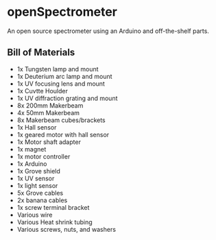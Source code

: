 # openSpectrometer
An open source spectrometer using an Arduino and off-the-shelf parts.

## Bill of Materials
* 1x Tungsten lamp and mount
* 1x Deuterium arc lamp and mount
* 1x UV focusing lens and mount
* 1x Cuvtte Houlder
* 1x UV diffraction grating and mount
* 8x 200mm Makerbeam
* 4x 50mm Makerbeam
* 8x Makerbeam cubes/brackets
* 1x Hall sensor
* 1x geared motor with hall sensor
* 1x Motor shaft adapter
* 1x magnet
* 1x motor controller
* 1x Arduino
* 1x Grove shield
* 1x UV sensor
* 1x light sensor
* 5x Grove cables
* 2x banana cables
* 1x screw terminal bracket
* Various wire
* Various Heat shrink tubing
* Various screws, nuts, and washers
